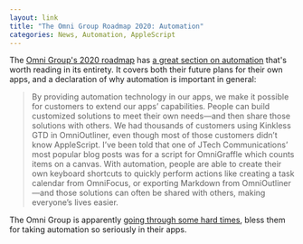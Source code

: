 ```yaml
---
layout: link
title: "The Omni Group Roadmap 2020: Automation"
categories: News, Automation, AppleScript
---
```


The [Omni Group's 2020 roadmap](https://www.omnigroup.com/blog/omni-roadmap-2020) has [a great section on automation](https://www.omnigroup.com/blog/omni-roadmap-2020#automation) that's worth reading in its entirety. It covers both their future plans for their own apps, and a declaration of why automation is important in general:

> By providing automation technology in our apps, we make it possible for customers to extend our apps’ capabilities. People can build customized solutions to meet their own needs—and then share those solutions with others. We had thousands of customers using Kinkless GTD in OmniOutliner, even though most of those customers didn’t know AppleScript. I’ve been told that one of JTech Communications’ most popular blog posts was for a script for OmniGraffle which counts items on a canvas. With automation, people are able to create their own keyboard shortcuts to quickly perform actions like creating a task calendar from OmniFocus, or exporting Markdown from OmniOutliner—and those solutions can often be shared with others, making everyone’s lives easier.

The Omni Group is apparently [going through some hard times](https://inessential.com/2020/03/31/looking_for_work), bless them for taking automation so seriously in their apps.
